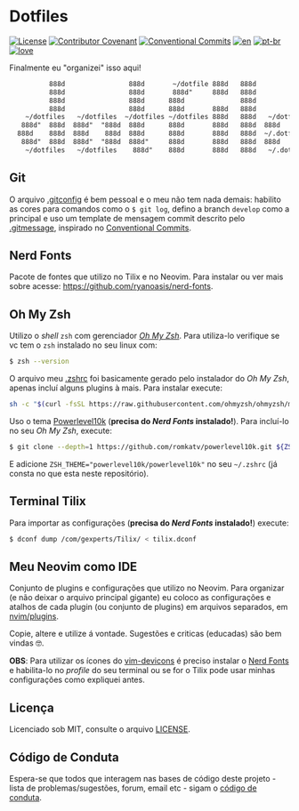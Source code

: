 # Dotfiles

[![License](https://img.shields.io/badge/License-MIT-lightgray)](/LICENSE)
[![Contributor Covenant](https://img.shields.io/badge/Contributor%20Covenant-2.0-lightblue)](/code_of_conduct.pt-br.md)
[![Conventional Commits](https://img.shields.io/badge/Conventional%20Commits-1.0.0-yellow.svg)](https://conventionalcommits.org)
[![en](https://img.shields.io/badge/lang-en-red.svg)](/README.md)
[![pt-br](https://img.shields.io/badge/lang-pt--br-green.svg)](/README.pt-br.md)
[![love](https://img.shields.io/badge/Build%20With-%F0%9F%96%A4-lightgreen)](https://callmarx.github.io)

Finalmente eu "organizei" isso aqui!

```txt
          888d                888d       ~/dotfile 888d   888d
          888d                888d       888d"     888d   888d
          888d                888d      888d              888d
          888d                888d      888d       888d   888d
    ~/dotfiles   ~/dotfiles  ~/dotfiles ~/dotfiles 888d   888d   ~/dotfiles   ~/dotfiles
   888d"  888d  888d"  "888d  888d      888d       888d   888d  888d   888d   888d
  888d    888d  888d    888d  888d      888d       888d   888d  ~/.dotfiles   ~/dotfiles
   888d"  888d  888d"  "888d  888d"     888d       888d   888d  888d                888d
    ~/dotfiles   ~/dotfiles    888d"    888d       888d   888d   ~/.dotfiles  ~/dotfiles
```

## Git
O arquivo [.gitconfig](./.gitconfig) é bem pessoal e o meu não tem nada demais: habilito as cores
para comandos como o `$ git log`, defino a branch `develop` como a principal e uso um template de
mensagem commit descrito pelo [.gitmessage](./.gitmessage), inspirado no
[Conventional Commits](https://www.conventionalcommits.org/en/v1.0.0/).

## Nerd Fonts
Pacote de fontes que utilizo no Tilix e no Neovim. Para instalar ou ver mais sobre acesse:
<https://github.com/ryanoasis/nerd-fonts>.

## Oh My Zsh
Utilizo o *shell* `zsh` com gerenciador [*Oh My Zsh*](https://github.com/ohmyzsh/ohmyzsh). Para
utiliza-lo verifique se vc tem o `zsh` instalado no seu linux com:
```bash
$ zsh --version
```

O arquivo meu [.zshrc](./.zshrc) foi basicamente gerado pelo instalador do *Oh My Zsh*, apenas
incluí alguns plugins à mais. Para instalar execute:
```bash
sh -c "$(curl -fsSL https://raw.githubusercontent.com/ohmyzsh/ohmyzsh/master/tools/install.sh)"
```

Uso o tema [Powerlevel10k](https://github.com/romkatv/powerlevel10k#oh-my-zsh) (**precisa do *Nerd
Fonts* instalado!**). Para incluí-lo no seu *Oh My Zsh*, execute:
```bash
$ git clone --depth=1 https://github.com/romkatv/powerlevel10k.git ${ZSH_CUSTOM:-$HOME/.oh-my-zsh/custom}/themes/powerlevel10k
```
E adicione `ZSH_THEME="powerlevel10k/powerlevel10k"` no seu `~/.zshrc` (já consta no que esta neste
repositório).


## Terminal Tilix
Para importar as configurações (**precisa do *Nerd Fonts* instalado!**) execute:
```bash
$ dconf dump /com/gexperts/Tilix/ < tilix.dconf
```

## Meu Neovim como IDE
Conjunto de plugins e configurações que utilizo no Neovim. Para organizar (e não deixar o arquivo
principal gigante) eu coloco as configurações e atalhos de cada plugin (ou conjunto de plugins)
em arquivos separados, em [nvim/plugins](./nvim/plugins).

Copie, altere e utilize á vontade. Sugestões e criticas (educadas) são bem vindas 🤓.

**OBS**: Para utilizar os ícones do [vim-devicons](https://github.com/ryanoasis/vim-devicons) é
preciso instalar o [Nerd Fonts](https://www.nerdfonts.com) e habilita-lo no *profile* do seu
terminal ou se for o Tilix pode usar minhas configurações como expliquei antes.

## Licença
Licenciado sob MIT, consulte o arquivo [LICENSE](/LICENSE).

## Código de Conduta
Espera-se que todos que interagem nas bases de código deste projeto - lista de problemas/sugestões,
forum, email etc - sigam o [código de conduta](/code_of_conduct.md).
